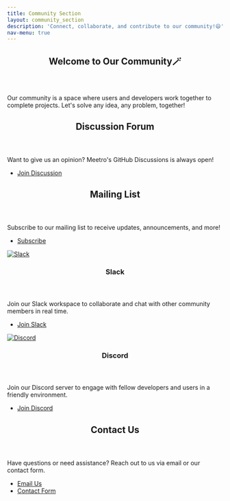 ```yaml
---
title: Community Section
layout: community_section
description: 'Connect, collaborate, and contribute to our community!😄'
nav-menu: true
---
```


<!-- Main -->
<div id="main">

<!-- Intro Section -->
<section id="intro">
	<div class="inner">
		<header class="major">
			<h2>Welcome to Our Community🪄</h2>
		</header>
		<p>Our community is a space where users and developers work together to complete projects. Let's solve any idea, any problem, together!</p>
	</div>
</section>

<!-- Discussion Forum Section -->
<section id="DiscussionForum" class="spotlights">
	<div class="inner">
		<header class="major">
			<h2>Discussion Forum</h2>
		</header>
		<p>Want to give us an opinion? Meetro's GitHub Discussions is always open!</p>
		<ul class="actions">
			<li><a href="https://github.com/Jineeary/meetro/discussions" class="button">Join Discussion</a></li>
		</ul>
	</div>
</section>

<!-- Mailing List Section -->
<section id="mailing-list">
	<div class="inner">
		<header class="major">
			<h2>Mailing List</h2>
		</header>
		<p>Subscribe to our mailing list to receive updates, announcements, and more!</p>
		<ul class="actions">
			<li><a href="https://meetro-mailing-list.com" class="button next">Subscribe</a></li>
		</ul>
	</div>
</section>

<!-- Communication Channels Section -->
<section id="communication-channels" class="spotlights">
	<section>
		<a href="https://your-slack-link.com" class="image">
			<img src="{% link assets/images/slack.jpg %}" alt="Slack" data-position="center center" />
		</a>
		<div class="content">
			<div class="inner">
				<header class="major">
					<h3>Slack</h3>
				</header>
				<p>Join our Slack workspace to collaborate and chat with other community members in real time.</p>
				<ul class="actions">
					<li><a href="https://your-slack-link.com" class="button">Join Slack</a></li>
				</ul>
			</div>
		</div>
	</section>
	<section>
		<a href="https://your-discord-link.com" class="image">
			<img src="{% link assets/images/discord.jpg %}" alt="Discord" data-position="top center" />
		</a>
		<div class="content">
			<div class="inner">
				<header class="major">
					<h3>Discord</h3>
				</header>
				<p>Join our Discord server to engage with fellow developers and users in a friendly environment.</p>
				<ul class="actions">
					<li><a href="https://your-discord-link.com" class="button">Join Discord</a></li>
				</ul>
			</div>
		</div>
	</section>
</section>

<!-- Contact Section -->
<section id="contact">
	<div class="inner">
		<header class="major">
			<h2>Contact Us</h2>
		</header>
		<p>Have questions or need assistance? Reach out to us via email or our contact form.</p>
		<ul class="actions">
			<li><a href="mailto:contact@yourproject.com" class="button">Email Us</a></li>
			<li><a href="https://your-contact-form-link.com" class="button next">Contact Form</a></li>
		</ul>
	</div>
</section>

</div>
